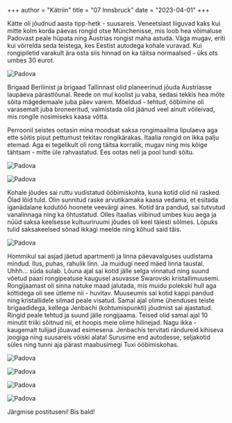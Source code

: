 +++
author = "Kätriin"
title = "07 Innsbruck"
date = "2023-04-01"
+++

Kätte oli jõudnud aasta tipp-hetk - suusareis. Veneetsiast liiguvad kaks kui mitte kolm korda päevas rongid otse Münchenisse, mis loob hea võimaluse Padovast peale hüpata ning Austrias rongist maha astuda. Väga mugav, eriti kui võrrelda seda teistega, kes Eestist autodega kohale vuravad. Kui rongipiletid varakult ära osta siis hinnad on ka täitsa normaalsed - üks ots umbes 30 eurot. 

![Padova](/images/07-1.jpg)

Brigaad Berliinist ja brigaad Tallinnast olid planeerinud jõuda Austriasse laupäeva pärastlõunal. Reede on mul koolist ju vaba, sedasi tekkis hea mõte sõita mägedemaale juba päev varem. Mõeldud - tehtud, ööbimine oli varasemalt juba broneeritud, valmistada olid jäänud veel ainult võileivad, mis rongile nosimiseks kaasa võtta. 

Perroonil seistes ootasin mina moodsat saksa rongimaailma lipulaeva aga ette sõitis pisut pettumust tekitav rongikärakas. Itaalia rongid on ikka palju etemad. Aga ei tegelikult oli rong täitsa korralik, mugav ning mis kõige tähtsam - mitte üle rahvastatud. Ees ootas neli ja pool tundi sõitu. 

![Padova](/images/07-2.jpg)

![Padova](/images/07-3.jpg)

Kohale jõudes sai ruttu vudistatud ööbimiskohta, kuna kotid olid nii rasked. Õlad lõid tuld. Olin sunnitud raske arvutikamaka kaasa vedama, et esitada iganädalane kodutöö hoonete veevärgi aines. Kotid ära pandud, sai tutvutud vanalinnaga ning ka õhtustatud. Olles Itaalias viibinud umbes kuu aega ja nüüd saksa keelsesse kultuuriruumi jõudes oli keel täiesti sõlmes. Lõpuks tulid saksakeelsed sõnad ikkagi meelde ning kõhud said täis. 

![Padova](/images/07-4.JPG)

Hommikul sai asjad jäetud apartmenti ja linna päevavalguses uudistama mindud. Ilus, puhas, rahulik linn. Ja muidugi need mäed linna taustal. Uhhh... süda sulab. Lõuna ajal sai kotid jälle selga vinnatud ning suund võetud paari rongipeatuse kaugusel asuvasse Swarovski kristallimuusemi. Rongijaamast oli sinna natuke maad jalutada, mis muidu polekski hull aga kottidega oli see ütleme nii - huvitav. Muuseumis sai kotid kappi pandud ning kristallidele silmad peale visatud. Samal ajal olime ühenduses teiste brigaadidega, kellega Jenbachi (kohtumispunkti) jõudmist sai ajastatud. Ringid peale tehtud ja suund jälle rongijaama. Teised olid samal ajal 10 minutit triiki sõitnud nii, et hoopis meie olime hilinejad. Nagu ikka - kaugemalt tulijad jõuavad esimesena. Jenbachis tervitati rändureid kihiseva joogiga ning suusareis võiski alata! Surusime end autodesse, seljakotid süles ning tunni aja pärast maabusimegi Tuxi ööbimiskohas. 

![Padova](/images/07-5.JPG)

![Padova](/images/07-6.jpg)

![Padova](/images/07-7.GIF)

![Padova](/images/07-10.jpg)

Järgmise postituseni! Bis bald!
